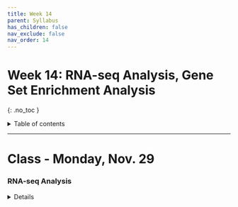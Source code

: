 ```yaml
---
title: Week 14
parent: Syllabus
has_children: false
nav_exclude: false
nav_order: 14
---
```


# Week 14: RNA-seq Analysis, Gene Set Enrichment Analysis
{: .no_toc }

<details closed markdown="block">
  <summary>
    Table of contents
  </summary>
  {: .text-delta }
1. TOC
{:toc}
</details>

---

<!-- ########################################################################### -->

# Class - Monday, Nov. 29

### RNA-seq Analysis

<details closed markdown="block">
  <summary>Details</summary>

+ **Class Notes** - [(zipped .Rmd)](Class1/W14.C1_Notes_RNA-seq_Normalization.Rmd.zip) - [(html)](Class1/W14.C1_Notes_RNA-seq_Normalization.html){: target="blank"}

+ **Class Exercise** - [(DRAFT CODE)](Class1/DRAFT_CODE.R.zip) <-- will be replaced with a neatly formatted markdown after we complete the exercise on Thursday.

<!-- + **Class Exercise** - [(DATA)](Class1/Data_all.15k.patients.txt) - [(zipped .Rmd)](Class1/W13.C1-Exercise_LogisticRegression.Rmd.zip)
	+ **Answer key** - [(zipped .Rmd)](Class1/W13.C1-Exercise_LogisticRegression_KEY.Rmd) - [(html)](Class1/W13.C1-Exercise_LogisticRegression_KEY.html){: target="blank"} -->


</details>

<!-- ########################################################################### -->

<!-- ########################################################################### -->

<!-- # Class - Thursday, Dec. 2

<details closed markdown="block">
  <summary>Details</summary>

</details> -->

<!-- ########################################################################### -->

<!-- ########################################################################### -->

<!-- # Recitation - Friday, Dec. 3

<details closed markdown="block">
  <summary>Details</summary>

</details> -->

<!-- ########################################################################### -->

